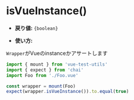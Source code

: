 # isVueInstance()
 
- **戻り値:** `{boolean}`

- **使い方:**

`Wrapper`がVueのinstanceかアサートします

 ```js
import { mount } from 'vue-test-utils'
import { expect } from 'chai'
import Foo from './Foo.vue'

const wrapper = mount(Foo)
expect(wrapper.isVueInstance()).to.equal(true)
 ```